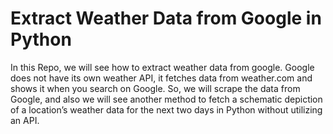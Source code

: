 # Extract Weather Data from Google in Python
In this Repo, we will see how to extract weather data from google.
Google does not have its own weather API, it fetches data from weather.com and shows it when you search on Google. 
So, we will scrape the data from Google, and also we will see another method to fetch a schematic depiction of a location’s weather data for the next two days in Python without utilizing an API.
